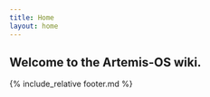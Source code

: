 ```yaml
---
title: Home
layout: home
---
```

## Welcome to the Artemis-OS wiki.



{% include_relative footer.md %}
